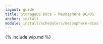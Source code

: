 ```yaml
---
layout: guide
title: StorageOS Docs - Mesosphere DC/OS
anchor: install
module: install/schedulers/mesosphere-dcos
---
```


{% include wip.md %}
